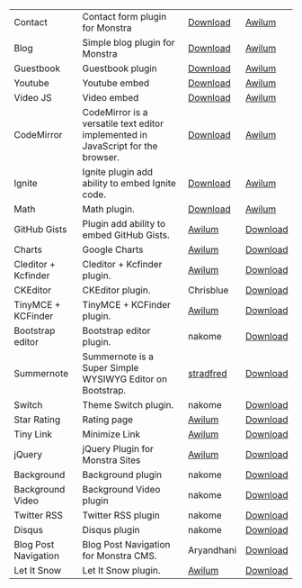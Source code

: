|||||
| -----|-------------|-----|-----|
| Contact | Contact form plugin for Monstra |[Download](http://forum.monstra.org/topic/8/contact/) | [Awilum](http://awilum.monstra.org) |
| Blog | Simple blog plugin for Monstra | [Download](http://forum.monstra.org/topic/171/blog/) |[Awilum](http://awilum.monstra.org)|
| Guestbook | Guestbook plugin | [Download](http://forum.monstra.org/topic/11/guestbook/) | [Awilum](http://awilum.monstra.org)|
| Youtube | Youtube embed | [Download](http://forum.monstra.org/topic/57/youtube/) |[Awilum](http://awilum.monstra.org) |
| Video JS | Video embed | [Download](http://forum.monstra.org/topic/9/videojs/) |[Awilum](http://awilum.monstra.org)|
| CodeMirror | CodeMirror is a versatile text editor implemented in JavaScript for the browser.  | [Download](http://forum.monstra.org/topic/481/codemirror/) | [Awilum](http://awilum.monstra.org) |
| Ignite | Ignite plugin add ability to embed Ignite code. | [Download](http://forum.monstra.org/topic/134/ignite/) | [Awilum](http://awilum.monstra.org) |
| Math | Math plugin. | [Download](http://forum.monstra.org/topic/58/math/)|[Awilum](http://awilum.monstra.org)|
| GitHub Gists | Plugin add ability to embed GitHub Gists. | [Awilum](http://awilum.monstra.org) | [Download](http://forum.monstra.org/topic/122/github-gists/) |
| Charts | Google Charts | [Awilum](http://awilum.monstra.org)  | [Download](http://forum.monstra.org/topic/56/charts/) |
| Cleditor + Kcfinder | Cleditor + Kcfinder plugin. | [Awilum](http://awilum.monstra.org) | [Download](http://forum.monstra.org/topic/23/cleditor-kcfinder/) |
| CKEditor | CKEditor plugin. | Chrisblue | [Download](http://forum.monstra.org/topic/300/ckeditor/) |
| TinyMCE + KCFinder | TinyMCE + KCFinder plugin. | [Awilum](http://awilum.monstra.org) | [Download](http://forum.monstra.org/topic/123/tinymce-kcfinder/) |
| Bootstrap editor | Bootstrap editor plugin. | nakome | [Download](http://forum.monstra.org/topic/198/bootstrap-editor-eight-languages/) |
| Summernote | Summernote is a Super Simple WYSIWYG Editor on Bootstrap. | [stradfred](http://awilum.monstra.org) | [Download](http://forum.monstra.org/topic/487/editor-summernote/) |
| Switch | Theme Switch plugin. | nakome | [Download](http://forum.monstra.org/topic/379/switch/) |
| Star Rating | Rating page | [Awilum](http://awilum.monstra.org) | [Download](http://forum.monstra.org/topic/119/star-rating/) |
| Tiny Link | Minimize Link | [Awilum](http://awilum.monstra.org) | [Download](http://forum.monstra.org/topic/55/tiny/)|
| jQuery | jQuery Plugin for Monstra Sites | [Awilum](http://awilum.monstra.org) | [Download](http://forum.monstra.org/topic/6/jquery/) |
| Background | Background plugin | nakome | [Download](http://forum.monstra.org/topic/197/background-plugin-wordpress-clone/) |
| Background Video | Background Video plugin | nakome | [Download](http://forum.monstra.org/topic/267/background-video/) |
| Twitter RSS | Twitter RSS plugin | nakome | [Download](http://forum.monstra.org/topic/131/twitter-rss/) |
| Disqus | Disqus plugin | nakome | [Download](http://forum.monstra.org/topic/196/disqus-comments/) |
| Blog Post Navigation | Blog Post Navigation for Monstra CMS. | Aryandhani | [Download](http://forum.monstra.org/topic/360/blog-post-navigation/) |
| Let It Snow | Let It Snow plugin. | [Awilum](http://awilum.monstra.org) | [Download](http://forum.monstra.org/topic/440/let-it-snow/) |
